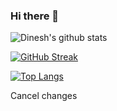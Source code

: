 ### Hi there 👋

![Dinesh's github stats](https://github-readme-stats.vercel.app/api?username=dineshkumarsarangapani&count_private=true&show_icons=true&theme=tokyonight&border_radius=20&include_all_commits=true]) 

[![GitHub Streak](https://github-readme-streak-stats.herokuapp.com?user=dineshkumarsarangapani&theme=dark)](https://git.io/streak-stats)

[![Top Langs](https://github-readme-stats.vercel.app/api/top-langs/?username=dineshkumarsarangapani&layout=compact&theme=vision-friendly-dark)](https://github.com/anuraghazra/github-readme-stats)

Cancel changes
<!--
**dineshkumarsarangapani/dineshkumarsarangapani** is a ✨ _special_ ✨ repository because its `README.md` (this file) appears on your GitHub profile.

Here are some ideas to get you started:

- 🔭 I’m currently working on ...
- 🌱 I’m currently learning ...
- 👯 I’m looking to collaborate on ...
- 🤔 I’m looking for help with ...
- 💬 Ask me about ...
- 📫 How to reach me: ...
- 😄 Pronouns: ...
- ⚡ Fun fact: ...
-->
